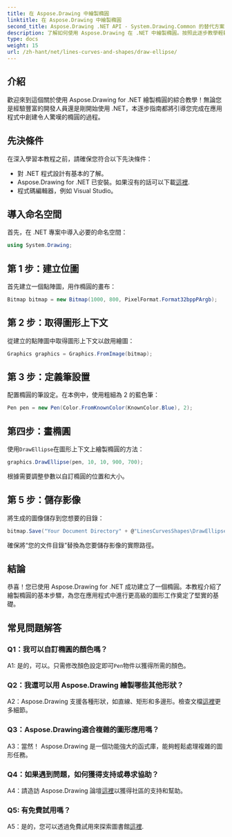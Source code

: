 ```yaml
---
title: 在 Aspose.Drawing 中繪製橢圓
linktitle: 在 Aspose.Drawing 中繪製橢圓
second_title: Aspose.Drawing .NET API - System.Drawing.Common 的替代方案
description: 了解如何使用 Aspose.Drawing 在 .NET 中繪製橢圓。按照此逐步教學輕鬆創建令人驚嘆的圖形。
type: docs
weight: 15
url: /zh-hant/net/lines-curves-and-shapes/draw-ellipse/
---
```

## 介紹

歡迎來到這個關於使用 Aspose.Drawing for .NET 繪製橢圓的綜合教學！無論您是經驗豐富的開發人員還是剛開始使用 .NET，本逐步指南都將引導您完成在應用程式中創建令人驚嘆的橢圓的過程。

## 先決條件

在深入學習本教程之前，請確保您符合以下先決條件：

- 對 .NET 程式設計有基本的了解。
-  Aspose.Drawing for .NET 已安裝。如果沒有的話可以下載[這裡](https://releases.aspose.com/drawing/net/).
- 程式碼編輯器，例如 Visual Studio。

## 導入命名空間

首先，在 .NET 專案中導入必要的命名空間：

```csharp
using System.Drawing;
```

## 第 1 步：建立位圖

首先建立一個點陣圖，用作橢圓的畫布：

```csharp
Bitmap bitmap = new Bitmap(1000, 800, PixelFormat.Format32bppPArgb);
```

## 第 2 步：取得圖形上下文

從建立的點陣圖中取得圖形上下文以啟用繪圖：

```csharp
Graphics graphics = Graphics.FromImage(bitmap);
```

## 第 3 步：定義筆設置

配置橢圓的筆設定。在本例中，使用粗細為 2 的藍色筆：

```csharp
Pen pen = new Pen(Color.FromKnownColor(KnownColor.Blue), 2);
```

## 第四步：畫橢圓

使用`DrawEllipse`在圖形上下文上繪製橢圓的方法：

```csharp
graphics.DrawEllipse(pen, 10, 10, 900, 700);
```

根據需要調整參數以自訂橢圓的位置和大小。

## 第 5 步：儲存影像

將生成的圖像儲存到您想要的目錄：

```csharp
bitmap.Save("Your Document Directory" + @"LinesCurvesShapes\DrawEllipse_out.png");
```

確保將“您的文件目錄”替換為您要儲存影像的實際路徑。

## 結論

恭喜！您已使用 Aspose.Drawing for .NET 成功建立了一個橢圓。本教程介紹了繪製橢圓的基本步驟，為您在應用程式中進行更高級的圖形工作奠定了堅實的基礎。

## 常見問題解答

### Q1：我可以自訂橢圓的顏色嗎？

 A1: 是的，可以。只需修改顏色設定即可`Pen`物件以獲得所需的顏色。

### Q2：我還可以用 Aspose.Drawing 繪製哪些其他形狀？

 A2：Aspose.Drawing 支援各種形狀，如直線、矩形和多邊形。檢查文檔[這裡](https://reference.aspose.com/drawing/net/)更多細節。

### Q3：Aspose.Drawing適合複雜的圖形應用嗎？

A3：當然！ Aspose.Drawing 是一個功能強大的函式庫，能夠輕鬆處理複雜的圖形任務。

### Q4：如果遇到問題，如何獲得支持或尋求協助？

 A4：請造訪 Aspose.Drawing 論壇[這裡](https://forum.aspose.com/c/diagram/17)以獲得社區的支持和幫助。

### Q5: 有免費試用嗎？

 A5：是的，您可以透過免費試用來探索圖書館[這裡](https://releases.aspose.com/).
